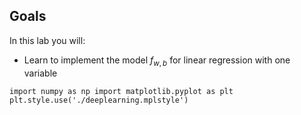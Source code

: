 ## Goals
In this lab you will:
- Learn to implement the model $f_{w,b}$ for linear regression with one variable

`import numpy as np
import matplotlib.pyplot as plt
plt.style.use('./deeplearning.mplstyle')`

